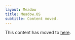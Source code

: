 ```yaml
---
layout: Meadow
title: Meadow.OS
subtitle: Content moved.
---
```


This content has moved to [here](/Meadow/Meadow.OS/).
